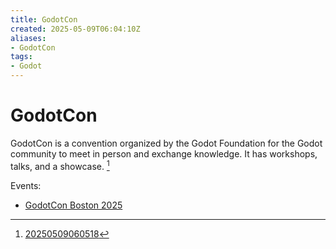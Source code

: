```yaml
---
title: GodotCon
created: 2025-05-09T06:04:10Z
aliases:
- GodotCon
tags:
- Godot
---
```


# GodotCon

GodotCon is a convention organized by the Godot Foundation for the Godot community to meet in person and exchange knowledge. It has workshops, talks, and a showcase. [^1]

Events:
- [GodotCon Boston 2025](godot-con-boston-2025.md)

[^1]: [20250509060518](../entries/20250509060518.md)
